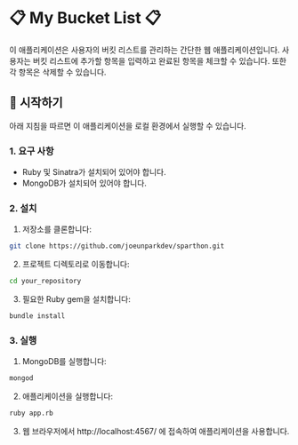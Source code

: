 
# 📋 My Bucket List 📋

이 애플리케이션은 사용자의 버킷 리스트를 관리하는 간단한 웹 애플리케이션입니다. 사용자는 버킷 리스트에 추가할 항목을 입력하고 완료된 항목을 체크할 수 있습니다. 또한 각 항목은 삭제할 수 있습니다.

## 🚀 시작하기

아래 지침을 따르면 이 애플리케이션을 로컬 환경에서 실행할 수 있습니다.

### 1. 요구 사항

- Ruby 및 Sinatra가 설치되어 있어야 합니다.
- MongoDB가 설치되어 있어야 합니다.

### 2. 설치

1. 저장소를 클론합니다:

```bash
git clone https://github.com/joeunparkdev/sparthon.git
```

2. 프로젝트 디렉토리로 이동합니다:

```bash
cd your_repository
```

3. 필요한 Ruby gem을 설치합니다:

```bash
bundle install
```

### 3. 실행

1. MongoDB를 실행합니다:

```bash
mongod
```

2. 애플리케이션을 실행합니다:

```bash
ruby app.rb
```

3. 웹 브라우저에서 http://localhost:4567/ 에 접속하여 애플리케이션을 사용합니다.

